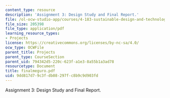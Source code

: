 ```yaml
---
content_type: resource
description: 'Assignment 3: Design Study and Final Report.'
file: /ol-ocw-studio-app/courses/4-183-sustainable-design-and-technology-research-workshop-spring-2004/9dd817d79c3fdb08297fc8b9c9d903fd_finalmeguro.pdf
file_size: 205398
file_type: application/pdf
learning_resource_types:
- Projects
license: https://creativecommons.org/licenses/by-nc-sa/4.0/
ocw_type: OCWFile
parent_title: Projects
parent_type: CourseSection
parent_uid: 794342d5-220c-623f-a1e3-8a55b1a3ad78
resourcetype: Document
title: finalmeguro.pdf
uid: 9dd817d7-9c3f-db08-297f-c8b9c9d903fd
---
```

Assignment 3: Design Study and Final Report.